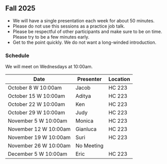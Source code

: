 ## Fall 2025

- We will have a single presentation each week for about 50 minutes.
- Please do not use this sessions as a practice job talk.
- Please be respectful of other participants and make sure to be on time. Please try to be a few minutes early.
- Get to the point quickly. We do not want a long-winded introduction.

### Schedule
We will meet on Wednesdays at 10:00am.

| Date                        | Presenter | Location |
|-----------------------------|----------------|----------|
| October 8 W 10:00am           |  Jacob       | HC 223    |
| October 15 W 10:00am          |  Aditya      | HC 223     |
| October 22 W 10:00am          |  Ken         | HC 223  |
| October 29 W 10:00am          |  Judy        | HC 223    |
| November 5 W 10:00am          |  Monica      | HC 223    |
| November 12 W 10:00am         |  Gianluca    | HC 223    |
| November 19 W 10:00am         |  Suri        | HC 223    |
| November 26 W 10:00am         |  No Meeting      |     |
| December 5 W 10:00am          |  Eric        | HC 223    |


